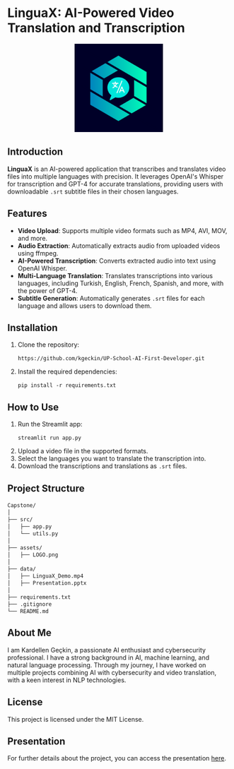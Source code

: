 # LinguaX: AI-Powered Video Translation and Transcription

<p align="center">
  <img src="https://github.com/kgeckin/UP-School-AI-First-Developer/blob/1e1a84ec306c5ac27dec84f7a770c760d5e0f375/Capstone/assets/LOGO.png" alt="LinguaX Logo" width="200"/>
</p>

## Introduction

**LinguaX** is an AI-powered application that transcribes and translates video files into multiple languages with precision. It leverages OpenAI's Whisper for transcription and GPT-4 for accurate translations, providing users with downloadable `.srt` subtitle files in their chosen languages.

## Features

- **Video Upload**: Supports multiple video formats such as MP4, AVI, MOV, and more.
- **Audio Extraction**: Automatically extracts audio from uploaded videos using ffmpeg.
- **AI-Powered Transcription**: Converts extracted audio into text using OpenAI Whisper.
- **Multi-Language Translation**: Translates transcriptions into various languages, including Turkish, English, French, Spanish, and more, with the power of GPT-4.
- **Subtitle Generation**: Automatically generates `.srt` files for each language and allows users to download them.

## Installation

1. Clone the repository:
   ```
   https://github.com/kgeckin/UP-School-AI-First-Developer.git
   ```
2. Install the required dependencies:
   ```
   pip install -r requirements.txt
   ```

## How to Use

1. Run the Streamlit app:
   ```
   streamlit run app.py
   ```
2. Upload a video file in the supported formats.
3. Select the languages you want to translate the transcription into.
4. Download the transcriptions and translations as `.srt` files.

## Project Structure

```
Capstone/
│
├── src/                   
│   ├── app.py             
│   └── utils.py          
│
├── assets/                
│   ├── LOGO.png          
│
├── data/                 
│   ├── LinguaX_Demo.mp4   
│   ├── Presentation.pptx  
│
├── requirements.txt       
├── .gitignore            
└── README.md              

```

## About Me

I am Kardellen Geçkin, a passionate AI enthusiast and cybersecurity professional. I have a strong background in AI, machine learning, and natural language processing. Through my journey, I have worked on multiple projects combining AI with cybersecurity and video translation, with a keen interest in NLP technologies.

## License

This project is licensed under the MIT License.

## Presentation

For further details about the project, you can access the presentation [here](https://www.canva.com/design/DAGQZMDAeEI/mwx65uoRkltHCMQhDoTUWg/view?utm_content=DAGQZMDAeEI&utm_campaign=share_your_design&utm_medium=link&utm_source=shareyourdesignpanel).
